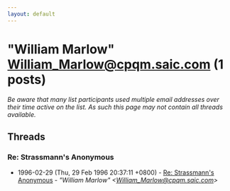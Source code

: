 ```yaml
---
layout: default
---
```


# "William Marlow" <William_Marlow@cpqm.saic.com> (1 posts)

_Be aware that many list participants used multiple email addresses over their time active on the list. As such this page may not contain all threads available._

## Threads

### Re: Strassmann's  Anonymous
+ 1996-02-29 (Thu, 29 Feb 1996 20:37:11 +0800) - [Re: Strassmann's  Anonymous](/archive/1996/02/256743be3d0d9ba4ccf058efb2c4a2808722ae081cd3a6574bdab88a615ec727) - _"William Marlow" \<William_Marlow@cpqm.saic.com\>_

